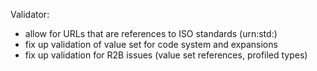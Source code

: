 Validator:
* allow for URLs that are references to ISO standards (urn:std:)
* fix up validation of value set for code system and expansions
* fix up validation for R2B issues (value set references, profiled types)
